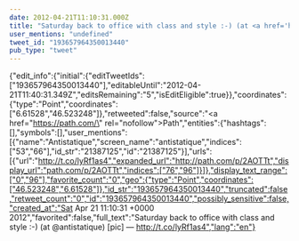 ```yaml
---
date: 2012-04-21T11:10:31.000Z
title: "Saturday back to office with class and style :-) (at <a href='http://twitter.com/antistatique'>@antistatique</a>) [pic] — http://t.co/lyRf1as4″"
user_mentions: "undefined"
tweet_id: "193657964350013440"
pub_type: "tweet"
---
```

{"edit_info":{"initial":{"editTweetIds":["193657964350013440"],"editableUntil":"2012-04-21T11:40:31.349Z","editsRemaining":"5","isEditEligible":true}},"coordinates":{"type":"Point","coordinates":["6.61528","46.523248"]},"retweeted":false,"source":"<a href=\"https://path.com/\" rel=\"nofollow\">Path</a>","entities":{"hashtags":[],"symbols":[],"user_mentions":[{"name":"Antistatique","screen_name":"antistatique","indices":["53","66"],"id_str":"21387125","id":"21387125"}],"urls":[{"url":"http://t.co/lyRf1as4","expanded_url":"http://path.com/p/2AOTTt","display_url":"path.com/p/2AOTTt","indices":["76","96"]}]},"display_text_range":["0","96"],"favorite_count":"0","geo":{"type":"Point","coordinates":["46.523248","6.61528"]},"id_str":"193657964350013440","truncated":false,"retweet_count":"0","id":"193657964350013440","possibly_sensitive":false,"created_at":"Sat Apr 21 11:10:31 +0000 2012","favorited":false,"full_text":"Saturday back to office with class and style :-) (at @antistatique) [pic] — http://t.co/lyRf1as4","lang":"en"}

